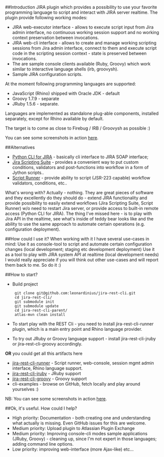 ##Introduction
JIRA plugin which provides a possibility to use your favorite programming language to script and interact with JIRA server realtime. The
plugin provide following working modes:

* JIRA web-executor interface - allows to execute script input from Jira admin interface, no continuous working session support and no
working context preservation between invocations.
* JIRA web-cli interface - allows to create and manage working scripting sessions from Jira admin interface, connect to them and execute
script code in the scripting session context - state is preserved between invocations.
* The are sample console clients available (Ruby, Groovy) which work similar to interactive language shells (irb, groovysh).
* Sample JIRA configuration scripts.

At the moment following programming languages are supported:

* JavaScript (Rhino) shipped with Oracle JDK - default
* Groovy 1.7.9 - separate
* JRuby 1.5.6 - separate.

Languages are implemented as standalone plug-able components, installed separately, except for Rhino available by default.

The target is to come as close to Firebug / IRB / Groovysh as possible :)

You can see some screenshots in action [here](http://leonardinius.blogspot.com/2011/03/release-announcement-jira-rest-cli-05.html).

##Alternatives
* [Python CLI for JIRA](https://plugins.atlassian.com/plugin/details/16346) - basically cli interface to JIRA SOAP interface;
* [Jira Scripting Suite](https://plugins.atlassian.com/plugin/details/16346) - provides a convenient way to put custom conditions,
validators and post-functions into workflow in a form of
Jython scripts..
* [Script Runner](https://plugins.atlassian.com/plugin/details/6820) - provide ability to script (JSR-223 capable) workflow validators,
conditions, etc..

What's wrong with? Actually - nothing. They are great pieces of software and they excellently do they should do - extend JIRA functionality
and provide possibility to easily extend workflows (Jira Scripting Suite, Script Runner) w/o need to restart Jira server, or provide access
to built-in remote access (Python CLI for JIRA).
The thing I've missed here - is to play with Jira API in the realtime, see what's inside of teddy bear looks like and the ability to use
the same approach to automate certain operations (e.g. configuration deployment).

##How could I use it?
When working with it I have several use-cases in mind:
Use it as console-tool to script and automate certain configuration changes (local development; staging etc development deployment)
Use it as a tool to play with JIRA system API at realtime (local development needs)
I would really appreciate if you will think out other use-cases and will report them back to me. So do it :)

##How to start?
*  Build project

        git clone git@github.com:leonardinius/jira-rest-cli.git
        cd jira-rest-cli/
        git submodule init
        git submodule update
        cd jira-rest-cli-parent/
        atlas-mvn clean install

* To start play with the REST Cli - you need to install jira-rest-cli-runner plugin, which is a main entry point and Rhino language
provider.
* To try out JRuby or Groovy language support - install jira-rest-cli-jruby or jira-rest-cli-groovy accordingly. <br/>

**OR** you could get all this artifacts here

* [jira-rest-cli-runner](http://dl.dropbox.com/u/379506/jira-rest-cli/jira-rest-cli-runner-1.1.jar) - Script runner, web-console,
session mgmt admin interface, Rhino language support.
* [jira-rest-cli-jruby](http://dl.dropbox.com/u/379506/jira-rest-cli/jira-rest-cli-jruby-1.1.jar) - JRuby support
* [jira-rest-cli-groovy](http://dl.dropbox.com/u/379506/jira-rest-cli/jira-rest-cli-groovy-1.1.jar) - Groovy support
* cli-examples - browse on GitHub, fetch locally and play around yourselves :) 
 
NB: You can see some screenshots in action [here](http://leonardinius.blogspot.com/2011/03/release-announcement-jira-rest-cli-05.html).

##Ok, it's useful. How could I help?
* High priority: Documentation - both creating one and understanding what actually is missing. Even GitHub issues for this are welcome.
* Medium priority: Upload plugin to Atlassian Plugin Exchange
* Medium priority: Improving console-cli modes sample applications (JRuby, Groovy) - cleaning up, since I'm not expert in those languages;
adding command line options.
* Low priority: improving web-interface (more Ajax-like) etc...
